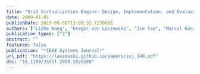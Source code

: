 ```yaml
---
title: "Grid Virtualization Engine: Design, Implementation, and Evaluation"
date: 2009-01-01
publishDate: 2019-09-08T13:09:32.723098Z
authors: ["Lizhe Wang", "Gregor von Laszewski", "Jie Tao", "Marcel Kunze"]
publication_types: ["2"]
abstract: ""
featured: false
publication: "*IEEE Systems Journal*"
url_pdf: "https://laszewski.github.io/papers/isj_148.pdf"
doi: "10.1109/JSYST.2009.2028589"
---
```


